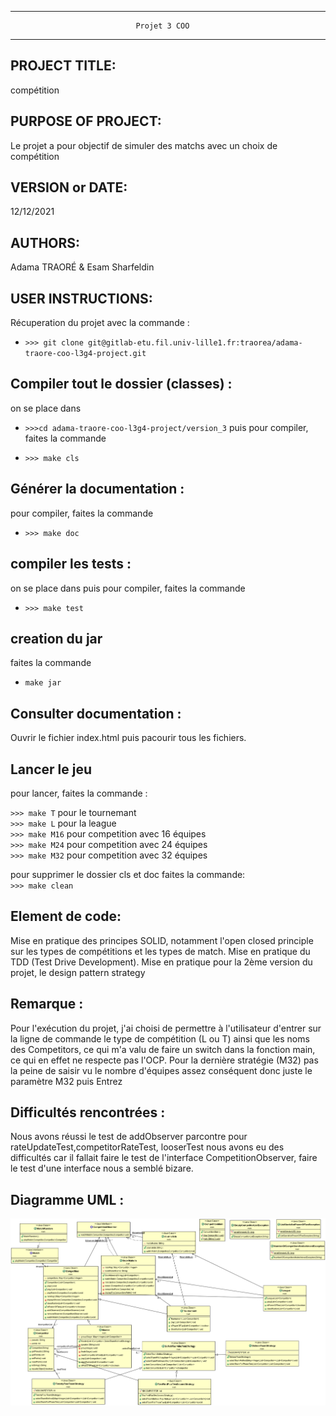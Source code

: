 ------------------------------------------------------------------------
                                Projet 3 COO
------------------------------------------------------------------------
## PROJECT TITLE:
  compétition

## PURPOSE OF PROJECT:

  Le projet a pour objectif de simuler des matchs avec un choix de compétition
## VERSION or DATE:

  12/12/2021
  

## AUTHORS:

  Adama TRAORÉ & Esam Sharfeldin

## USER INSTRUCTIONS:

  Récuperation du projet avec la commande :

  * `>>> git clone git@gitlab-etu.fil.univ-lille1.fr:traorea/adama-traore-coo-l3g4-project.git `


  ## Compiler tout le dossier (classes) :

  on se place dans 
  * `>>>cd adama-traore-coo-l3g4-project/version_3`
  puis pour compiler, faites la commande 

 *  `>>> make cls `


  ## Générer la documentation :
   pour compiler, faites la commande 
  
  * `>>> make doc`

  ## compiler les tests :
  on se place dans 
  puis pour compiler, faites la commande 
 * `>>> make test`

  ## creation du jar

  faites la commande
  
  * `make jar`


  ## Consulter documentation :

Ouvrir le fichier index.html puis pacourir tous les fichiers.

## Lancer le jeu

 pour lancer, faites la commande :

 `>>> make T`   pour le tournemant                                                          
 `>>> make L`   pour la league                                                                      
 `>>> make M16`   pour competition avec 16 équipes                                                   
 `>>> make M24`    pour competition avec 24 équipes                                                  
 `>>> make M32` pour competition avec 32 équipes                                                   


 pour supprimer le dossier cls et doc faites la commande:                                            
 `>>> make clean`


## Element de code:
  Mise en pratique des principes SOLID, notamment l'open closed principle sur les types de compétitions et les types de match. Mise en pratique du TDD (Test Drive Development).  Mise en pratique pour la 2ème version du projet, le design pattern strategy


## Remarque :
  Pour l'exécution du projet, j'ai choisi de permettre à l'utilisateur d'entrer sur la ligne de commande le type de compétition (L ou T) ainsi que les noms des Competitors, ce qui m'a valu de faire un switch dans la fonction main, ce qui en effet ne respecte pas l'OCP.
  Pour la dernière stratégie (M32) pas la peine de saisir vu le nombre d'équipes assez conséquent donc juste le paramètre M32 puis Entrez

## Difficultés rencontrées :
 Nous avons réussi le test de addObserver
 parcontre pour rateUpdateTest,competitorRateTest, looserTest nous avons eu des difficultés car il fallait faire le test de l'interface CompetitionObserver, faire le test d'une interface nous a semblé bizare.
## Diagramme UML :
![Screenshot](../version_3/uml/diagramme.png)
